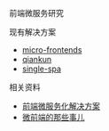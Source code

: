 前端微服务研究

现有解决方案
* [micro-frontends](https://github.com/neuland/micro-frontends)
* [qiankun](https://github.com/umijs/qiankun)
* [single-spa](https://github.com/CanopyTax/single-spa)

相关资料
* [前端微服务化解决方案](https://alili.tech/archive/ea599f7c/)
* [微前端的那些事儿](https://microfrontends.cn)